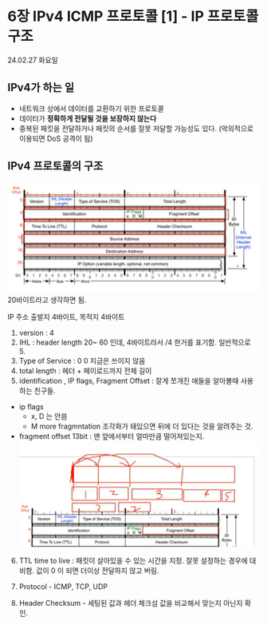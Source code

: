 # 6장 IPv4 ICMP 프로토콜 [1] - IP 프로토콜 구조

24.02.27 화요일

## IPv4가 하는 일

- 네트워크 상에서 데이터를 교환하기 위한 프로토콜
- 데이터가 **정확하게 전달될 것을 보장하지 않는다**
- 중복된 패킷을 전달하거나 패킷의 순서를 잘못 저달할 가능성도 있다. (악의적으로 이용되면 DoS 공격이 됨)

## IPv4 프로토콜의 구조

![Alt text](./images/image.png)  
20바이트라고 생각하면 됨.

IP 주소 출발지 4바이트, 목적지 4바이트

1. version : 4
2. IHL : header length 20~ 60 인데, 4바이트라서 /4 한거를 표기함. 일반적으로 5.
3. Type of Service : 0 0 지금은 쓰이지 않음
4. total length : 헤더 + 페이로드까지 전체 길이
5. identification , IP flags, Fragment Offset : 잘게 쪼개진 애들을 알아볼때 사용하는 친구들.

- ip flags
  - x, D 는 안씀
  - M more fragmntation 조각화가 돼있으면 뒤에 더 있다는 것을 알려주는 것.
- fragment offset 13bit : 맨 앞에서부터 얼마만큼 떨어져있는지.  
  ![Alt text](./images/image-1.png)

6. TTL time to live : 패킷이 살아있을 수 있는 시간을 지정. 잘못 설정하는 경우에 대비함. 값이 0 이 되면 더이상 전달하지 않고 버림.

7. Protocol - ICMP, TCP, UDP

8. Header Checksum - 세팅된 값과 헤더 체크섬 값을 비교해서 맞는지 아닌지 확인.
